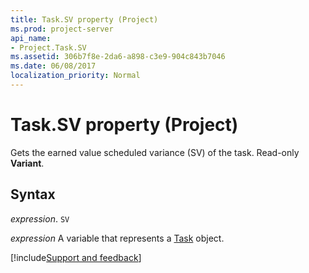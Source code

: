 ```yaml
---
title: Task.SV property (Project)
ms.prod: project-server
api_name:
- Project.Task.SV
ms.assetid: 306b7f8e-2da6-a898-c3e9-904c843b7046
ms.date: 06/08/2017
localization_priority: Normal
---
```



# Task.SV property (Project)

Gets the earned value scheduled variance (SV) of the task. Read-only  **Variant**.


## Syntax

_expression_. `SV`

_expression_ A variable that represents a [Task](./Project.Task.md) object.

[!include[Support and feedback](~/includes/feedback-boilerplate.md)]